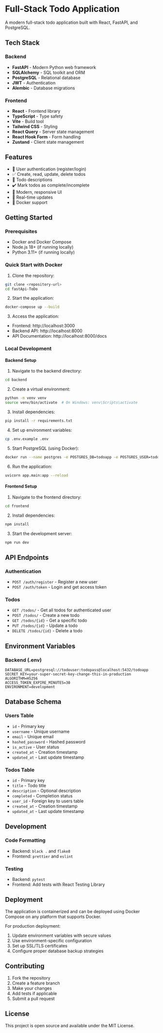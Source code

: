 # Full-Stack Todo Application

A modern full-stack todo application built with React, FastAPI, and PostgreSQL.

## Tech Stack

### Backend
- **FastAPI** - Modern Python web framework
- **SQLAlchemy** - SQL toolkit and ORM
- **PostgreSQL** - Relational database
- **JWT** - Authentication
- **Alembic** - Database migrations

### Frontend
- **React** - Frontend library
- **TypeScript** - Type safety
- **Vite** - Build tool
- **Tailwind CSS** - Styling
- **React Query** - Server state management
- **React Hook Form** - Form handling
- **Zustand** - Client state management

## Features

- 🔐 User authentication (register/login)
- ✅ Create, read, update, delete todos
- 📝 Todo descriptions
- ✔️ Mark todos as complete/incomplete
- 🎨 Modern, responsive UI
- 🚀 Real-time updates
- 🐳 Docker support

## Getting Started

### Prerequisites

- Docker and Docker Compose
- Node.js 18+ (if running locally)
- Python 3.11+ (if running locally)

### Quick Start with Docker

1. Clone the repository:
```bash
git clone <repository-url>
cd fastApi-ToDo
```

2. Start the application:
```bash
docker-compose up --build
```

3. Access the application:
- Frontend: http://localhost:3000
- Backend API: http://localhost:8000
- API Documentation: http://localhost:8000/docs

### Local Development

#### Backend Setup

1. Navigate to the backend directory:
```bash
cd backend
```

2. Create a virtual environment:
```bash
python -m venv venv
source venv/bin/activate  # On Windows: venv\Scripts\activate
```

3. Install dependencies:
```bash
pip install -r requirements.txt
```

4. Set up environment variables:
```bash
cp .env.example .env
```

5. Start PostgreSQL (using Docker):
```bash
docker run --name postgres -e POSTGRES_DB=todoapp -e POSTGRES_USER=todouser -e POSTGRES_PASSWORD=todopass -p 5432:5432 -d postgres:15
```

6. Run the application:
```bash
uvicorn app.main:app --reload
```

#### Frontend Setup

1. Navigate to the frontend directory:
```bash
cd frontend
```

2. Install dependencies:
```bash
npm install
```

3. Start the development server:
```bash
npm run dev
```

## API Endpoints

### Authentication
- `POST /auth/register` - Register a new user
- `POST /auth/token` - Login and get access token

### Todos
- `GET /todos/` - Get all todos for authenticated user
- `POST /todos/` - Create a new todo
- `GET /todos/{id}` - Get a specific todo
- `PUT /todos/{id}` - Update a todo
- `DELETE /todos/{id}` - Delete a todo

## Environment Variables

### Backend (.env)
```
DATABASE_URL=postgresql://todouser:todopass@localhost:5432/todoapp
SECRET_KEY=your-super-secret-key-change-this-in-production
ALGORITHM=HS256
ACCESS_TOKEN_EXPIRE_MINUTES=30
ENVIRONMENT=development
```

## Database Schema

### Users Table
- `id` - Primary key
- `username` - Unique username
- `email` - Unique email
- `hashed_password` - Hashed password
- `is_active` - User status
- `created_at` - Creation timestamp
- `updated_at` - Last update timestamp

### Todos Table
- `id` - Primary key
- `title` - Todo title
- `description` - Optional description
- `completed` - Completion status
- `user_id` - Foreign key to users table
- `created_at` - Creation timestamp
- `updated_at` - Last update timestamp

## Development

### Code Formatting
- Backend: `black .` and `flake8`
- Frontend: `prettier` and `eslint`

### Testing
- Backend: `pytest`
- Frontend: Add tests with React Testing Library

## Deployment

The application is containerized and can be deployed using Docker Compose on any platform that supports Docker.

For production deployment:
1. Update environment variables with secure values
2. Use environment-specific configuration
3. Set up SSL/TLS certificates
4. Configure proper database backup strategies

## Contributing

1. Fork the repository
2. Create a feature branch
3. Make your changes
4. Add tests if applicable
5. Submit a pull request

## License

This project is open source and available under the MIT License. 